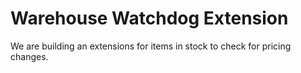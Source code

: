# Warehouse Watchdog Extension
We are building an extensions for items in stock to check for pricing changes.
